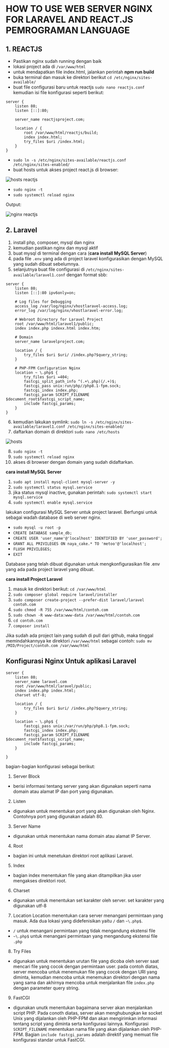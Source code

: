 # HOW TO USE WEB SERVER NGINX FOR LARAVEL AND REACT.JS PEMROGRAMAN LANGUAGE

## 1. REACTJS

* Pastikan nginx sudah running dengan baik
* lokasi project ada di ```/var/www/html```
* untuk mendapatkan file index.html, jalankan perintah **npm run build**
* buka terminal dan masuk ke direktori berikut
```cd /etc/nginx/sites-available/```
* buat file configurasi baru untuk reactjs 
```sudo nano reactjs.conf```
kemudian isi file konfigurasi seperti berikut:

```server
server {
    listen 80;
    listen [::]:80;

    server_name reactjsproject.com;

    location / {
        root /var/www/html/reactjs/build;
        index index.html;
        try_files $uri /index.html;
    }
}
```

* ```sudo ln -s /etc/nginx/sites-available/reactjs.conf /etc/nginx/sites-enabled/```
* buat hosts untuk akses project react.js di browser:

![hosts reactjs](https://user-images.githubusercontent.com/82355684/224885777-25630e4d-2bdf-4a8d-8de0-b409f841ea43.png)

* ```sudo nginx -t```
* ```sudo systemctl reload nginx```

Output:

![nginx reactjs](https://user-images.githubusercontent.com/82355684/224885861-981573c6-16e4-46fd-9823-582e2167125a.png)


## 2. Laravel

1. install php, composer, mysql dan nginx
2. kemudian pastikan nginx dan mysql aktif
3. buat mysql di terminal dengan cara (**cara install MySQL Server**)
4. pada file ```.env``` yang ada di project laravel konfigurasikan dengan MySQL yang sudah dibuat sebelumnya.
5. selanjutnya buat file configurasi di ```/etc/nginx/sites-available/laravel1.conf``` dengan format sbb:

```server
server {
    listen 80;
    listen [::]:80 ipv6only=on;

    # Log files for Debugging
    access_log /var/log/nginx/vhostlaravel-access.log;
    error_log /var/log/nginx/vhostlaravel-error.log;

    # Webroot Directory for Laravel Project
    root /var/www/html/laravel1/public;
    index index.php indexx.html index.htm;

    # Domain
    server_name laravelproject.com;

    location / {
        try_files $uri $uri/ /index.php?$query_string;
    }

    # PHP-FPM Configuration Nginx
    location ~ \.php$ {
        try_files $uri =404;
        fastcgi_split_path_info ^(.+\.php)(/.+)$;
        fastcgi_pass unix:run/php//php8.1-fpm.sock;
        fastcgi_index index.php;
        fastcgi_param SCRIPT_FILENAME $document_root$fastcgi_script_name;
        include fastcgi_params;
    }
}
```

6. kemudian lakukan symlink: ```sudo ln -s /etc/nginx/sites-available/laravel1.conf /etc/nginx/sites-enabled/``` 
7. daftarkan domain di direktori ```sudo nano /etc/hosts```

![hosts](https://user-images.githubusercontent.com/82355684/224642154-9e4adc47-03b0-4539-acbd-561693b53bce.png)

8. ```sudo nginx -t```
9. ```sudo systemctl reload nginx```
10. akses di browser dengan domain yang sudah didaftarkan.


**cara install MySQL Server**


1. ```sudo apt install mysql-client mysql-server -y```
2. ```sudo systemctl status mysql.service```
3. jika status mysql inactive, gunakan perintah: ```sudo systemctl start mysql.service```
4. ```sudo systemctl enable mysql.service```

lakukan configurasi MySQL Server untuk project laravel. Berfungsi untuk sebagai wadah database di web server nginx.
* ```sudo mysql -u root -p```
* ```CREATE DATABASE sample_db;```
* ```CREATE USER 'user_name'@'localhost' IDENTIFIED BY 'user_password';```
* ```GRANT ALL PRIVILEGES ON naya_cake.* TO 'metoo'@'localhost';```
* ```FLUSH PRIVILEGES;```
* ```EXIT```

Database yang telah dibuat digunakan untuk mengkonfigurasikan file .env yang ada pada project laravel yang dibuat.

**cara install Project Laravel**

1. masuk ke direktori berikut: ```cd /var/www/html```
2. ```sudo composer global require laravel/installer```
3. ```sudo composer create-project --prefer-dist laravel/laravel contoh.com```
4. ```sudo chmod -R 755 /var/www/html/contoh.com```
5. ```sudo chown -R www-data:www-data /var/www/html/contoh.com```
6. ```cd contoh.com```
7. ```composer install```

Jika sudah ada project lain yang sudah di pull dari github, maka tinggal memindahkannyya ke direktori ```/var/www/html``` sebagai contoh: ```sudo mv /MID/Project/contoh.com /var/www/html```


## Konfigurasi Nginx Untuk aplikasi Laravel

```server
server {
    listen 80;
    server_name laravel.com
    root /var/www/html/laravel/public;
    index index.php index.html;
    charset utf-8;

    location / {
        try_files $uri $uri/ /index.php?$query_string;
    }

    location ~ \.php$ {
        fastcgi_pass unix:/var/run/php/php8.1-fpm.sock;
        fastcgi_index index.php;
        fastcgi_param SCRIPT_FILENAME $document_root$fastcgi_script_name;
        include fastcgi_params;
    }

}
```


bagian-bagian konfigurasi sebagai berikut:

1. Server Block
* berisi informasi tentang server yang akan digunakan seperti nama domain atau alamat IP dan port yang digunakan.
2. Listen
* digunakan untuk menentukan port yang akan digunakan oleh Nginx. Contohnya port yang digunakan adalah 80.
3. Server Name
* digunakan untuk menentukan nama domain atau alamat IP Server. 
4. Root
* bagian ini untuk menetukan direktori root aplikasi Laravel. 
5. Index
* bagian index menentukan file yang akan ditampilkan jika user mengakses direktori root. 
6. Charset
* digunakan untuk menentukan set karakter oleh server. set karakter yang digunakan utf-8
7. Location
Location menentukan cara server menangani permintaan yang masuk. Ada dua lokasi yang didefenisikan yaitu ```/``` dan ```~\.php$```.
* ```/``` untuk menangani permintaan yang tidak mengandung ekstensi file
* ```~\.php$``` untuk menangani permintaan yang mengandung ekstensi file ```.php```
8. Try Files
* digunakan untuk menentukan urutan file yang dicoba oleh server saat mencari file yang cocok dengan permintaan user. pada contoh diatas, server mencoba untuk menemukan file yang cocok dengan URI yang diminta, kemudian mencoba untuk menemukan direktori dengan nama yang sama dan akhirnya mencoba untuk menjalankan file ```index.php``` dengan parameter query string.
9. FastCGI
* digunakan unutk menentukan bagaimana server akan menjalankan script PHP. Pada conoth diatas, server akan menghubungkan ke socket Unix yang dijalankan oleh PHP-FPM dan akan mengirimkan informasi tentang script yang diminta serta konfigurasi lainnya. Konfigurasi ```SCRIPT_FILENAME``` menentukan nama file yang akan dijalankan oleh PHP-FPM. Bagian ```include fastcgi_params``` adalah direktif yang memuat file konfigurasi standar untuk FastCGI.